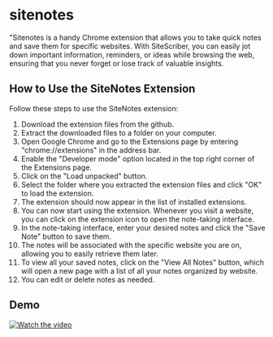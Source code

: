 # sitenotes
"Sitenotes is a handy Chrome extension that allows you to take quick notes and save them for specific websites. With SiteScriber, you can easily jot down important information, reminders, or ideas while browsing the web, ensuring that you never forget or lose track of valuable insights.


## How to Use the SiteNotes Extension

Follow these steps to use the SiteNotes extension:

1. Download the extension files from the github.
2. Extract the downloaded files to a folder on your computer.
3. Open Google Chrome and go to the Extensions page by entering "chrome://extensions" in the address bar.
4. Enable the "Developer mode" option located in the top right corner of the Extensions page.
5. Click on the "Load unpacked" button.
6. Select the folder where you extracted the extension files and click "OK" to load the extension.
7. The extension should now appear in the list of installed extensions.
8. You can now start using the extension. Whenever you visit a website, you can click on the extension icon to open the note-taking interface.
9. In the note-taking interface, enter your desired notes and click the "Save Note" button to save them.
10. The notes will be associated with the specific website you are on, allowing you to easily retrieve them later.
11. To view all your saved notes, click on the "View All Notes" button, which will open a new page with a list of all your notes organized by website.
12. You can edit or delete notes as needed.

## Demo

[![Watch the video](https://i.ytimg.com/vi/0VwkvQeThxE/maxresdefault.jpg)](https://www.youtube.com/watch?v=0VwkvQeThxE)
